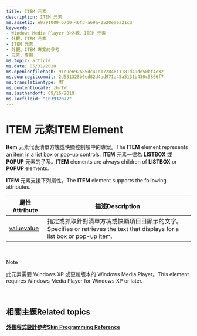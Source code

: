 ```yaml
---
title: ITEM 元素
description: ITEM 元素
ms.assetid: e9791009-67d0-46f3-a69a-2520eaea21cd
keywords:
- Windows Media Player 的外觀、ITEM 元素
- 外觀，ITEM 元素
- ITEM 元素
- 外觀、ITEM 專案的參考
- 元素、專案
ms.topic: article
ms.date: 05/31/2018
ms.openlocfilehash: 91e9e692685dc41d17284611181d49de50bf4e32
ms.sourcegitcommit: 2d531328b6ed82d4ad971a45a5131b430c5866f7
ms.translationtype: MT
ms.contentlocale: zh-TW
ms.lasthandoff: 09/16/2019
ms.locfileid: "103932077"
---
```

# <a name="item-element"></a><span data-ttu-id="682dc-108">ITEM 元素</span><span class="sxs-lookup"><span data-stu-id="682dc-108">ITEM Element</span></span>

<span data-ttu-id="682dc-109">**Item** 元素代表清單方塊或快顯控制項中的專案。</span><span class="sxs-lookup"><span data-stu-id="682dc-109">The **ITEM** element represents an item in a list box or pop-up controls.</span></span> <span data-ttu-id="682dc-110">**ITEM** 元素一律為 **LISTBOX** 或 **POPUP** 元素的子系。</span><span class="sxs-lookup"><span data-stu-id="682dc-110">**ITEM** elements are always children of **LISTBOX** or **POPUP** elements.</span></span>

<span data-ttu-id="682dc-111">**ITEM** 元素支援下列屬性。</span><span class="sxs-lookup"><span data-stu-id="682dc-111">The **ITEM** element supports the following attributes.</span></span>



| <span data-ttu-id="682dc-112">屬性</span><span class="sxs-lookup"><span data-stu-id="682dc-112">Attribute</span></span>               | <span data-ttu-id="682dc-113">描述</span><span class="sxs-lookup"><span data-stu-id="682dc-113">Description</span></span>                                                                  |
|-------------------------|------------------------------------------------------------------------------|
| [<span data-ttu-id="682dc-114">value</span><span class="sxs-lookup"><span data-stu-id="682dc-114">value</span></span>](item-value.md) | <span data-ttu-id="682dc-115">指定或抓取針對清單方塊或快顯項目目顯示的文字。</span><span class="sxs-lookup"><span data-stu-id="682dc-115">Specifies or retrieves the text that displays for a list box or pop-up item.</span></span> |



 

> [!Note]  
> <span data-ttu-id="682dc-116">此元素需要 Windows XP 或更新版本的 Windows Media Player。</span><span class="sxs-lookup"><span data-stu-id="682dc-116">This element requires Windows Media Player for Windows XP or later.</span></span>

 

## <a name="related-topics"></a><span data-ttu-id="682dc-117">相關主題</span><span class="sxs-lookup"><span data-stu-id="682dc-117">Related topics</span></span>

<dl> <dt>

[<span data-ttu-id="682dc-118">**外觀程式設計參考**</span><span class="sxs-lookup"><span data-stu-id="682dc-118">**Skin Programming Reference**</span></span>](skin-programming-reference.md)
</dt> </dl>

 

 




